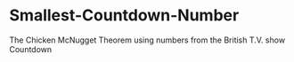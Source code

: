 # Smallest-Countdown-Number
The Chicken McNugget Theorem using numbers from the British T.V. show Countdown
